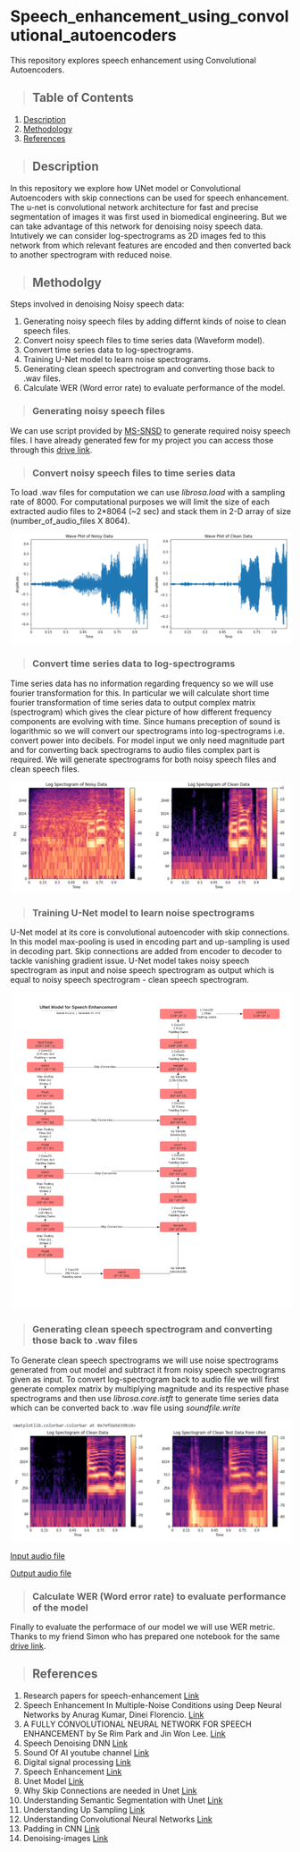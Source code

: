 # Speech_enhancement_using_convolutional_autoencoders
This repository explores speech enhancement using Convolutional Autoencoders.

>## Table of Contents
1. [Description](#description)
2. [Methodology](#methodology)
3. [References](#references)

>## Description
  
In this repository we explore how UNet model or Convolutional Autoencoders with skip connections can be used for speech enhancement. The u-net is convolutional network architecture for fast and precise segmentation of images it was first used in biomedical engineering. But we can take advantage of this network for denoising noisy speech data. Intutively we can consider log-spectrograms as 2D images fed to this network from which relevant features are encoded and then converted back to another spectrogram with reduced noise.   

>## Methodolgy

Steps involved in denoising Noisy speech data:

1. Generating noisy speech files by adding differnt kinds of noise to clean speech files. 
2. Convert noisy speech files to time series data (Waveform model).
3. Convert time series data to log-spectrograms.
4. Training U-Net model to learn noise spectrograms.
5. Generating clean speech spectrogram and converting those back to .wav files.
6. Calculate WER (Word error rate) to evaluate performance of the model.

>### Generating noisy speech files 

We can use script provided by [MS-SNSD](https://github.com/microsoft/MS-SNSD) to generate required noisy speech files. I have already generated few for my project you can access those through this [drive link](https://drive.google.com/drive/folders/1Pzp3zh7JbEig59Oom_gxhmQ2MGx5ShCa?usp=sharing).

>###  Convert noisy speech files to time series data

To load .wav files for computation we can use *librosa.load* with a sampling rate of 8000. For computational purposes we will limit the size of each extracted audio files to 2\*8064 (~2 sec) and stack them in 2-D array of size (number_of_audio_files X 8064). 


![alt text](https://github.com/KaushalNaresh/Speech_enhancement_using_convolutional_autoencoders/blob/main/images/Waveform.PNG)

>### Convert time series data to log-spectrograms

Time series data has no information regarding frequency so we will use fourier transformation for this. In particular we will calculate short time fourier transformation of time series data to output complex matrix (spectrogram) which gives the clear picture of how different frequency components are evolving with time. Since humans preception of sound is logarithmic so we will convert our spectrograms into log-spectrograms i.e. convert power into decibels. For model input we only need magnitude part and for converting back spectrograms to audio files complex part is required. We will generate spectrograms for both noisy speech files and clean speech files.

![alt text](https://github.com/KaushalNaresh/Speech_enhancement_using_convolutional_autoencoders/blob/main/images/Spectrograms.PNG)


>### Training U-Net model to learn noise spectrograms

U-Net model at its core is convolutional autoencoder with skip connections. In this model max-pooling is used in encoding part and up-sampling is used in decoding part. Skip connections are added from encoder to decoder to tackle vanishing gradient issue. U-Net model takes noisy speech spectrogram as input and noise speech spectrogram as output which is equal to noisy speech spectrogram - clean speech spectrogram. 

![alt text](https://github.com/KaushalNaresh/Speech_enhancement_using_convolutional_autoencoders/blob/main/images/Unet_Model.png)

>### Generating clean speech spectrogram and converting those back to .wav files

To Generate clean speech spectrograms we will use noise spectrograms generated from out model and subtract it from noisy speech spectrograms given as input. To convert log-spectrogram back to audio file we will first generate complex matrix by multiplying magnitude and its respective phase spectrograms and then use *librosa.core.istft* to generate time series data which can be converted back to .wav file using *soundfile.write*

![alt text](https://github.com/KaushalNaresh/Speech_enhancement_using_convolutional_autoencoders/blob/main/images/Unet_output.png)

[Input audio file](https://github.com/KaushalNaresh/Speech_enhancement_using_convolutional_autoencoders/blob/main/Output/input.wav)  

[Output audio file](https://github.com/KaushalNaresh/Speech_enhancement_using_convolutional_autoencoders/blob/main/Output/output.wav)

>###  Calculate WER (Word error rate) to evaluate performance of the model

Finally to evaluate the performace of our model we will use WER metric. Thanks to my friend Simon who has prepared one notebook for the same [drive link](https://github.com/KaushalNaresh/Speech_enhancement_using_convolutional_autoencoders/blob/main/Source_code/Benchmark.ipynb).

 
>## References

1. Research papers for speech-enhancement [Link](https://paperswithcode.com/task/speech-enhancement)
2. Speech Enhancement In Multiple-Noise Conditions using Deep Neural Networks by Anurag Kumar, Dinei Florencio. [Link](https://arxiv.org/pdf/1605.02427.pdf)
3. A FULLY CONVOLUTIONAL NEURAL NETWORK FOR SPEECH ENHANCEMENT by Se Rim Park and Jin Won Lee. [Link](https://arxiv.org/pdf/1609.07132.pdf)
4. Speech Denoising DNN [Link](https://github.com/achaitu/SpeechDenoisingDNN?utm_source=catalyzex.com)
5. Sound Of AI youtube channel [Link](https://www.youtube.com/c/ValerioVelardoTheSoundofAI)
6. Digital signal processing [Link](https://brianmcfee.net/dstbook-site/content/intro.html)
7. Speech Enhancement [Link](https://github.com/vbelz/Speech-enhancement)
8. Unet Model [Link](https://analyticsindiamag.com/my-experiment-with-unet-building-an-image-segmentation-model/)
9. Why Skip Connections are needed in Unet [Link](https://theaisummer.com/skip-connections/)
10. Understanding Semantic Segmentation with Unet [Link](https://towardsdatascience.com/understanding-semantic-segmentation-with-unet-6be4f42d4b47)
11. Understanding Up Sampling [Link](https://naokishibuya.medium.com/up-sampling-with-transposed-convolution-9ae4f2df52d0)
12. Understanding Convolutional Neural Networks [Link](https://cs231n.github.io/convolutional-networks/)
13. Padding in CNN [Link](https://analyticsindiamag.com/guide-to-different-padding-methods-for-cnn-models/)
14. Denoising-images [Link](https://omdena.com/blog/denoising-images/)
